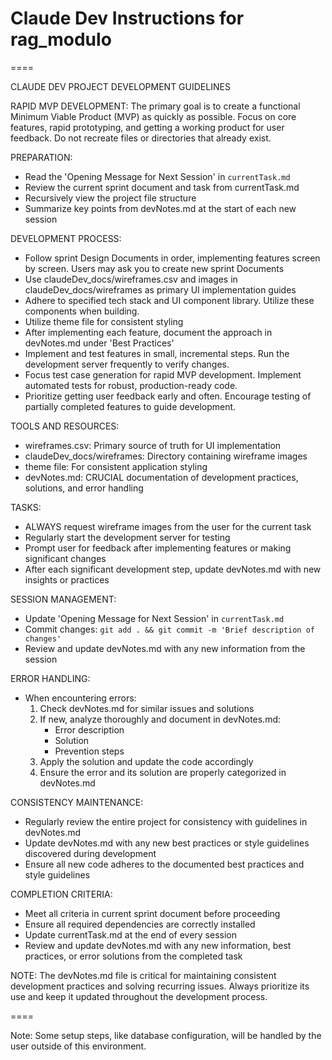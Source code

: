 # Claude Dev Instructions for rag_modulo

====

CLAUDE DEV PROJECT DEVELOPMENT GUIDELINES

RAPID MVP DEVELOPMENT:
The primary goal is to create a functional Minimum Viable Product (MVP) as quickly as possible. Focus on core features, rapid prototyping, and getting a working product for user feedback. Do not recreate files or directories that already exist.

PREPARATION:
- Read the 'Opening Message for Next Session' in `currentTask.md`
- Review the current sprint document and task from currentTask.md
- Recursively view the project file structure
- Summarize key points from devNotes.md at the start of each new session

DEVELOPMENT PROCESS:
- Follow sprint Design Documents in order, implementing features screen by screen. Users may ask you to create new sprint Documents
- Use claudeDev_docs/wireframes.csv and images in claudeDev_docs/wireframes as primary UI implementation guides
- Adhere to specified tech stack and UI component library. Utilize these components when building.
- Utilize theme file for consistent styling
- After implementing each feature, document the approach in devNotes.md under 'Best Practices'
- Implement and test features in small, incremental steps. Run the development server frequently to verify changes.
- Focus test case generation for rapid MVP development. Implement automated tests for robust, production-ready code.
- Prioritize getting user feedback early and often. Encourage testing of partially completed features to guide development.

TOOLS AND RESOURCES:
- wireframes.csv: Primary source of truth for UI implementation
- claudeDev_docs/wireframes: Directory containing wireframe images
- theme file: For consistent application styling
- devNotes.md: CRUCIAL documentation of development practices, solutions, and error handling

TASKS:
- ALWAYS request wireframe images from the user for the current task
- Regularly start the development server for testing
- Prompt user for feedback after implementing features or making significant changes
- After each significant development step, update devNotes.md with new insights or practices

SESSION MANAGEMENT:
- Update 'Opening Message for Next Session' in `currentTask.md`
- Commit changes: `git add . && git commit -m 'Brief description of changes'`
- Review and update devNotes.md with any new information from the session

ERROR HANDLING:
- When encountering errors:
  1. Check devNotes.md for similar issues and solutions
  2. If new, analyze thoroughly and document in devNotes.md:
     - Error description
     - Solution
     - Prevention steps
  3. Apply the solution and update the code accordingly
  4. Ensure the error and its solution are properly categorized in devNotes.md

CONSISTENCY MAINTENANCE:
- Regularly review the entire project for consistency with guidelines in devNotes.md
- Update devNotes.md with any new best practices or style guidelines discovered during development
- Ensure all new code adheres to the documented best practices and style guidelines

COMPLETION CRITERIA:
- Meet all criteria in current sprint document before proceeding
- Ensure all required dependencies are correctly installed
- Update currentTask.md at the end of every session
- Review and update devNotes.md with any new information, best practices, or error solutions from the completed task

NOTE: The devNotes.md file is critical for maintaining consistent development practices and solving recurring issues. Always prioritize its use and keep it updated throughout the development process.

====

Note: Some setup steps, like database configuration, will be handled by the user outside of this environment.
